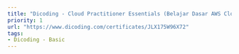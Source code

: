 ```yaml
---
title: "Dicoding - Cloud Practitioner Essentials (Belajar Dasar AWS Cloud)"
priority: 1
url: "https://www.dicoding.com/certificates/JLX175W96X72"
tags:
- Dicoding - Basic
---
```

